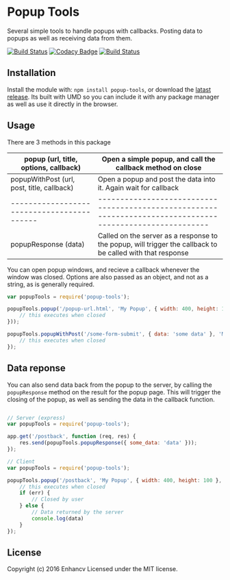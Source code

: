 # Popup Tools

Several simple tools to handle popups with callbacks. Posting data to popups as well as receiving data from them.

[![Build Status](https://travis-ci.org/enhancv/popup-tools.svg?branch=master)](https://travis-ci.org/enhancv/popup-tools)
[![Codacy Badge](https://api.codacy.com/project/badge/Grade/55a5fbd27a854788942d5643daf090ff)](https://www.codacy.com/app/ivank/popup-tools)
[![Build Status](https://saucelabs.com/buildstatus/popup-tools)](https://saucelabs.com/beta/builds/f8ded43de77249b496634e73d573018f)

## Installation
Install the module with: `npm install popup-tools`, or download the [latast release](https://github.com/enhancv/popup-tools/releases/latest).
Its built with UMD so you can include it with any package manager as well as use it directly in the browser.

## Usage

There are 3 methods in this package

| popup (url, title, options, callback)      | Open a simple popup, and call the callback method on close                                                 |
| ------------------------------------------ | ---------------------------------------------------------------------------------------------------------- |
| popupWithPost (url, post, title, callback) | Open a popup and post the data into it. Again wait for callback                                            |
| ------------------------------------------ | ---------------------------------------------------------------------------------------------------------- |
| popupResponse (data)                       | Called on the server as a response to the popup, will trigger the callback to be called with that response |

You can open popup windows, and recieve a callback whenever the window was closed. Options are also passed as an object, and not as a string, as is generally required.

```javascript
var popupTools = require('popup-tools');

popupTools.popup('/popup-url.html', 'My Popup', { width: 400, height: 100 }, function (err) {
    // this executes when closed
}));

popupTools.popupWithPost('/some-form-submit', { data: 'some data' }, 'My Form', { width: 400, height: 100 }, function (err) {
    // this executes when closed
});
```

## Data reponse

You can also send data back from the popup to the server, by calling the `popupResponse` method on the result for the popup page. This will trigger the closing of the popup, as well as sending the data in the callback function.

```javascript

// Server (express)
var popupTools = require('popup-tools');

app.get('/postback', function (req, res) {
    res.send(popupTools.popupResponse({ some_data: 'data' }));
});

// Client
var popupTools = require('popup-tools');

popupTools.popup('/postback', 'My Popup', { width: 400, height: 100 }, function (err, data) {
    // this executes when closed
    if (err) {
        // Closed by user
    } else {
        // Data returned by the server
        console.log(data)
    }
});
```

## License
Copyright (c) 2016 Enhancv
Licensed under the MIT license.